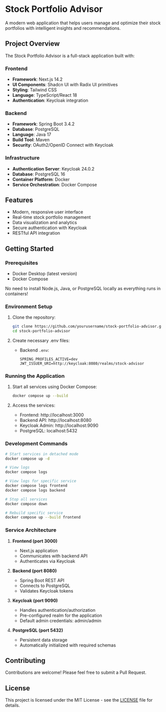# Stock Portfolio Advisor

A modern web application that helps users manage and optimize their stock portfolios with intelligent insights and recommendations.

## Project Overview

The Stock Portfolio Advisor is a full-stack application built with:

### Frontend
- **Framework**: Next.js 14.2
- **UI Components**: Shadcn UI with Radix UI primitives
- **Styling**: Tailwind CSS
- **Language**: TypeScript/React 18
- **Authentication**: Keycloak integration

### Backend
- **Framework**: Spring Boot 3.4.2
- **Database**: PostgreSQL
- **Language**: Java 17
- **Build Tool**: Maven
- **Security**: OAuth2/OpenID Connect with Keycloak

### Infrastructure
- **Authentication Server**: Keycloak 24.0.2
- **Database**: PostgreSQL 16
- **Container Platform**: Docker
- **Service Orchestration**: Docker Compose

## Features

- Modern, responsive user interface
- Real-time stock portfolio management
- Data visualization and analytics
- Secure authentication with Keycloak
- RESTful API integration

## Getting Started

### Prerequisites

- Docker Desktop (latest version)
- Docker Compose

No need to install Node.js, Java, or PostgreSQL locally as everything runs in containers!

### Environment Setup

1. Clone the repository:
   ```bash
   git clone https://github.com/yourusername/stock-portfolio-advisor.git
   cd stock-portfolio-advisor
   ```

2. Create necessary .env files:
   - Backend `.env`:
     ```
     SPRING_PROFILES_ACTIVE=dev
     JWT_ISSUER_URI=http://keycloak:8080/realms/stock-advisor
     ```

### Running the Application

1. Start all services using Docker Compose:
   ```bash
   docker compose up --build
   ```

2. Access the services:
   - Frontend: http://localhost:3000
   - Backend API: http://localhost:8080
   - Keycloak Admin: http://localhost:9090
   - PostgreSQL: localhost:5432

### Development Commands

```bash
# Start services in detached mode
docker compose up -d

# View logs
docker compose logs

# View logs for specific service
docker compose logs frontend
docker compose logs backend

# Stop all services
docker compose down

# Rebuild specific service
docker compose up --build frontend
```

### Service Architecture

1. **Frontend (port 3000)**
   - Next.js application
   - Communicates with backend API
   - Authenticates via Keycloak

2. **Backend (port 8080)**
   - Spring Boot REST API
   - Connects to PostgreSQL
   - Validates Keycloak tokens

3. **Keycloak (port 9090)**
   - Handles authentication/authorization
   - Pre-configured realm for the application
   - Default admin credentials: admin/admin

4. **PostgreSQL (port 5432)**
   - Persistent data storage
   - Automatically initialized with required schemas

## Contributing

Contributions are welcome! Please feel free to submit a Pull Request.

## License

This project is licensed under the MIT License - see the [LICENSE](LICENSE) file for details.
